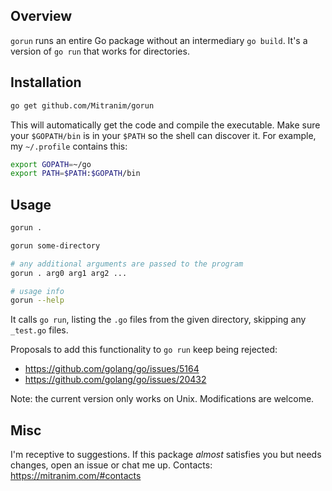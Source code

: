 ## Overview

`gorun` runs an entire Go package without an intermediary `go build`. It's a version of `go run` that works for directories.

## Installation

```sh
go get github.com/Mitranim/gorun
```

This will automatically get the code and compile the executable. Make sure your `$GOPATH/bin` is in your `$PATH` so the shell can discover it. For example, my `~/.profile` contains this:

```sh
export GOPATH=~/go
export PATH=$PATH:$GOPATH/bin
```

## Usage

```sh
gorun .

gorun some-directory

# any additional arguments are passed to the program
gorun . arg0 arg1 arg2 ...

# usage info
gorun --help
```

It calls `go run`, listing the `.go` files from the given directory, skipping any `_test.go` files.

Proposals to add this functionality to `go run` keep being rejected:

  * https://github.com/golang/go/issues/5164
  * https://github.com/golang/go/issues/20432

Note: the current version only works on Unix. Modifications are welcome.

## Misc

I'm receptive to suggestions. If this package _almost_ satisfies you but needs changes, open an issue or chat me up. Contacts: https://mitranim.com/#contacts
